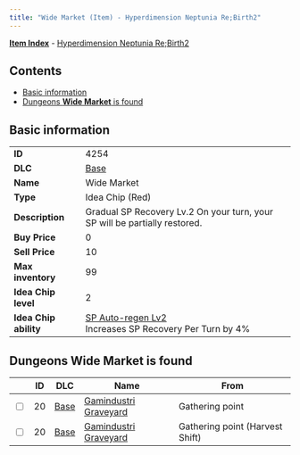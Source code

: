 ```yaml
---
title: "Wide Market (Item) - Hyperdimension Neptunia Re;Birth2"
---
```


[**Item Index**](/neptunia/rb2/item/index.html) - [Hyperdimension Neptunia Re;Birth2](/neptunia/rb2)

## Contents

- [Basic information](#basic-information)
- [Dungeons **Wide Market** is found](#dungeons-wide-market-is-found)

## Basic information

|   |   |
| -- | -- |
| **ID** | 4254 |
| **DLC** | [Base](/neptunia/rb2/dlc/0-base.html) |
| **Name** | Wide Market |
| **Type** | Idea Chip (Red) |
| **Description** | Gradual SP Recovery Lv.2 On your turn, your SP will be partially restored. |
| **Buy Price** | 0 |
| **Sell Price** | 10 |
| **Max inventory** | 99 |
| **Idea Chip level** | 2 |
| **Idea Chip ability** | [SP Auto-regen Lv2](/neptunia/rb2/ability/0-9653-sp-auto-regen-lv2.html)<br />Increases SP Recovery Per Turn by 4% |

## Dungeons **Wide Market** is found

|    | ID | DLC | Name | From |
| -- | -- | --- | ---- | ---- |
| <input type="checkbox" id="rb2-dungeon-0-20" class="trackbox" /> | 20 | [Base](/neptunia/rb2/dlc/0-base.html) | [Gamindustri Graveyard](/neptunia/rb2/dungeon/0-20-gamindustri-graveyard.html) | Gathering point |
| <input type="checkbox" id="rb2-dungeon-0-20" class="trackbox" /> | 20 | [Base](/neptunia/rb2/dlc/0-base.html) | [Gamindustri Graveyard](/neptunia/rb2/dungeon/0-20-gamindustri-graveyard.html) | Gathering point (Harvest Shift) |